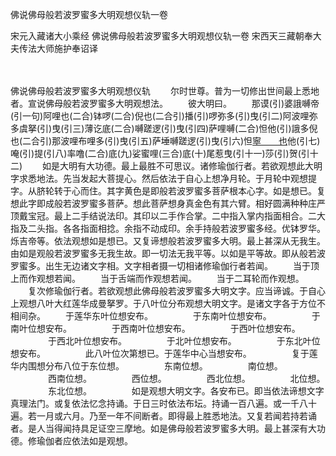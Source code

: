 佛说佛母般若波罗蜜多大明观想仪轨一卷


宋元入藏诸大小乘经
佛说佛母般若波罗蜜多大明观想仪轨一卷
宋西天三藏朝奉大夫传法大师施护奉诏译


　　

佛说佛母般若波罗蜜多大明观想仪轨
　　尔时世尊。普为一切修出世间最上悉地者。宣说佛母般若波罗蜜多大明观想法。
　　彼大明曰。
　　那谟(引)婆誐嚩帝(引一句)阿哩也(二合)钵啰(二合)倪也(二合引)播(引)啰弥多(引)曳(引二)阿波哩弥多虞拏(引)曳(引三)薄讫底(二合)嚩蹉逻(引)曳(引四)萨哩嚩(二合)怛他(引)誐多倪也(二合引)那波哩布哩多(引)曳(引五)萨埵嚩蹉逻(引)曳(引六)怛[寧　　也](切身)他(引七)唵(引)提(引八)率噜(二合)底(九)娑蜜哩(三合)底(十)尾惹曳(引十一)莎(引)贺(引十二)
　　如是大明有大功德。最上最胜不可思议。诸修瑜伽行者。若欲观想此大明字求悉地法。先当发起大菩提心。然后依法于自心上想净月轮。于月轮中观想提字。从脐轮转于心而住。其字黄色是即般若波罗蜜多菩萨根本心字。如是想已。复想此字即成般若波罗蜜多菩萨。想此菩萨想身真金色有其六臂。相好圆满种种庄严顶戴宝冠。最上二手结说法印。其印以二手作合掌。二中指入掌内指面相合。二大指及二头指。各各指面相捻。余指不动成印。余手持般若波罗蜜多经。优钵罗华。烁吉帝等。依法观想如是想已。又复谛想般若波罗蜜多大明。最上甚深从无我生。由如是观般若波罗蜜多无我生故。即一切法无我平等。以如是平等故。即从般若波罗蜜多。出生无边诸文字相。文字相者摄一切相诸修瑜伽行者若闻。
　　当于顶上而作观想若闻。
　　当于舌端而作观想若闻。
　　当于二耳轮而作观想。
　　复次修瑜伽行者。若欲观想此佛母般若波罗蜜多大明文字。应当谛诚。于自心上观想八叶大红莲华成曼拏罗。于八叶位分布观想大明文字。是诸文字各于方位不相间杂。
　　于莲华东叶位想安布。
　　
　　于东南叶位想安布。
　　
　　于南叶位想安布。
　　
　　于西南叶位想安布。
　　
　　于西叶位想安布。
　　
　　于西北叶位想安布。
　　
　　于北叶位想安布。
　　
　　于东北叶位想安布。
　　
　　此八叶位次第想已。于莲华中心当想安布。
　　
　　复于莲华内围想分布八位于东位想。
　　
　　东南位想。
　　
　　南位想。
　　
　　西南位想。
　　
　　西位想。
　　
　　西北位想。
　　
　　北位想。
　　
　　东北位想。
　　
　　如是观想大明文字。各安布已。即当依法谛想文字真理法门。或复依法忆念持诵。于日三时依法布坛。持诵一百八遍。或一千八十遍。若一月或六月。乃至一年不间断者。即得最上胜悉地法。又复若闻若持若诵者。是人当得闻持具足证空三摩地。如是佛母般若波罗蜜多大明。最上甚深有大功德。修瑜伽者应依法如是观想。

